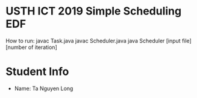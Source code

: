 USTH ICT 2019 Simple Scheduling EDF
=====================================
How to run:
javac Task.java
javac Scheduler.java
java Scheduler [input file] [number of iteration]

Student Info
=======================

* Name: Ta Nguyen Long

